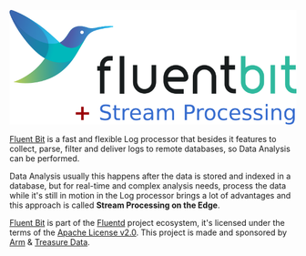 ![](imgs/stream_processor.png)



[Fluent Bit](https://fluentbit.io) is a fast and flexible Log processor that besides it features to collect, parse, filter and deliver logs to remote databases, so Data Analysis can be performed.

Data Analysis usually this happens after the data is stored and indexed in a database, but for real-time and complex analysis needs, process the data while it's still in motion in the Log processor brings a lot of advantages and this approach is called **Stream Processing on the Edge**.

[Fluent Bit](http://fluentbit.io) is part of the [Fluentd](http://fluentd.org) project ecosystem, it's licensed under the terms of the [Apache License v2.0](http://www.apache.org/licenses/LICENSE-2.0). This project is made and sponsored by [Arm](https://www.arm.com) & [Treasure Data](https://www.treasuredata.com).

